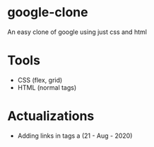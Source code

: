 # google-clone
An easy clone of google using just css and html

# Tools
  - CSS (flex, grid)
  - HTML (normal tags)

# Actualizations
  - Adding links in tags a (21 - Aug - 2020) 